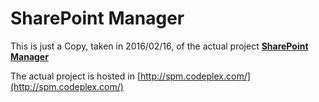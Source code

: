 # SharePoint Manager
This is just a Copy, taken in 2016/02/16, of the actual project **[SharePoint Manager](http://spm.codeplex.com/)**

The actual project is hosted in [http://spm.codeplex.com/](http://spm.codeplex.com/)